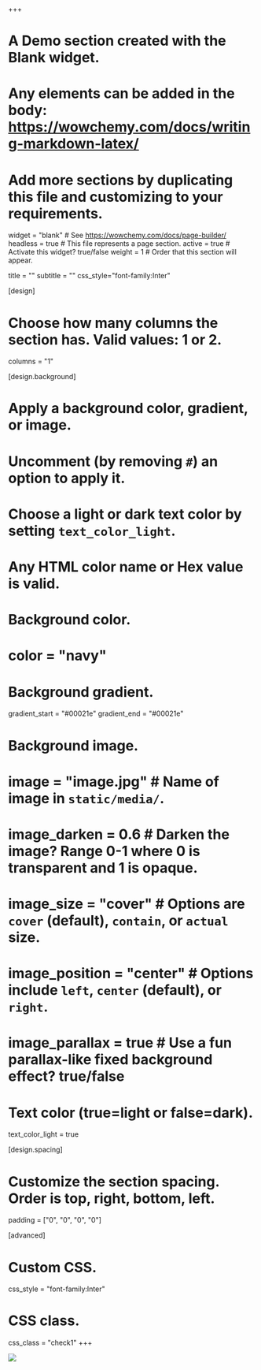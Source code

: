 +++
# A Demo section created with the Blank widget.
# Any elements can be added in the body: https://wowchemy.com/docs/writing-markdown-latex/
# Add more sections by duplicating this file and customizing to your requirements.

widget = "blank"  # See https://wowchemy.com/docs/page-builder/
headless = true  # This file represents a page section.
active = true  # Activate this widget? true/false
weight = 1 # Order that this section will appear.

title = ""
subtitle = ""
css_style="font-family:Inter"

[design]
  # Choose how many columns the section has. Valid values: 1 or 2.
  columns = "1"

[design.background]
  # Apply a background color, gradient, or image.
  #   Uncomment (by removing `#`) an option to apply it.
  #   Choose a light or dark text color by setting `text_color_light`.
  #   Any HTML color name or Hex value is valid.

  # Background color.
  # color = "navy"

  
  
  # Background gradient.
  gradient_start = "#00021e"
  gradient_end = "#00021e"

 
  
  # Background image.
  # image = "image.jpg"  # Name of image in `static/media/`.
  # image_darken = 0.6  # Darken the image? Range 0-1 where 0 is transparent and 1 is opaque.
  # image_size = "cover"  #  Options are `cover` (default), `contain`, or `actual` size.
  # image_position = "center"  # Options include `left`, `center` (default), or `right`.
  # image_parallax = true  # Use a fun parallax-like fixed background effect? true/false
  
  # Text color (true=light or false=dark).
  text_color_light = true

[design.spacing]
  # Customize the section spacing. Order is top, right, bottom, left.
  padding = ["0", "0", "0", "0"]

  

[advanced]
 # Custom CSS. 
 css_style = "font-family:Inter"
 
 # CSS class.
 css_class = "check1"
+++



<style>

@media screen and (max-width: 801px) {
  .lg{
    display:none;
  }
  .sm{
    display:hidden;
  }
  .combine-sm{
   min-height:91vh;
   padding-top:10vh;
  }
}

@media screen and (min-width: 800px) {
  .sm{
    display:none;
  }
  .lg{
    display:hidden;
  }

  .lg{
    height:95vh;
    align:center;
  }
}
</style>


<div class='combine-sm'>
<div class='sm' style="align:center; padding-top:100px; font-size:12vh; text-align:center; font-family:Inter; text-shadow: #928282e6 -10px -15px 5px;">TRACE Lab
</div>
<div  class='sm'  style="align:center; font-size:2vh; text-align:center; font-family:Inter; ">
Think-tank and Research in Architecture and Circular Economy lab
</div>
</div>


<div class='lg'>
<img src='/media/slider1.png'>
</div>


<div  style="margin-bottom:20px;"></div>





